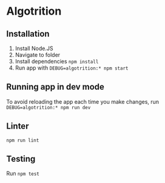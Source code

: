 # Algotrition

## Installation

1. Install Node.JS
2. Navigate to folder
3. Install dependencies `npm install`
4. Run app with `DEBUG=algotrition:* npm start`

## Running app in dev mode
To avoid reloading the app each time you make changes, run `DEBUG=algotrition:* npm run dev`

## Linter
`npm run lint`

## Testing
Run `npm test`
